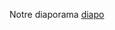 Notre diaporama
[diapo](https://notebook.basthon.fr/?ipynb=eJzNV9tuGzcQ_RVik8KAoNVKlhTbguyHwkZQwE4DJC2KxIHA5Y5WtLnkluRadg0Bfe9PFH3zd-hP-iU9lOSLEiS1ZDsw9LIzJIdzztyoy0iQUi7qfbyMCvI8455HvcvIKZmRG5nxjTDwFyVFvbkQTSb12clrbcHtaWbGOqpHzlRWBF2_3Os7b43O98Kn1G6vP2rtHRKzJjWeHfzaZoprQZXtJ1joJ7MtyeLMsWaMHeu-IO3JQuzLImfOit3jaOR96XpJIhsyTRvCJNtbH47O9R_JT0ev41Z3u9k4KfPjiI1l5ke7neYPjCuPc9fLWEqNzchCByEYT27uCb9oUn98Ql68YG8tOdzDvTSaZdWcif8BecLhh6dGLv2oShvSJLLgObkkuAPt8Aboq1WBPgnMWq22DJOYIPZ7RaykyrMhl5aYWmQBNgdH7uTKPjl4mGEPeVaY4GvvTlKsR1VVLhG1tQpRq5BUpWvVx3vo9GPg9LDzvJEi-Es4__3zr3XBDmHr-4BdIfcPPPMGaY6dnOV2-g9yn0PynpifXqnplTBFwXVGIfPXjDKpayPrN7onwv-Ll0q668p37EcrUfqOHZy12SHlZlHv38I9Ho8b_Ix0RRlITGcG0OQLwM-T0pqskt4lnW632UzATJEuhJjO2rGEXaVkDvsxjorTuBW3Ot2tdme71d4cNM87m8vTofscKmSWN2iUIXUcc-BL8NJjMrp78MWp2WpwJUWmZzSdDpN3O5vb2c7mMM14F8jTTvpqmAouhjs7KW8JnnWS1xb5EwujNYlwU5xR7MiemcLMxGsHYsxpbCtKxDRVFCMyIj6SOnPe2MLFb357H4P-Tidut_CLM-PiE1ORDwZhHpVeiZAO34f1FSjHSwTZlFteFBg2DgFAQwEXuIm5yjJtHPMcmFG7jpFmqTLidDbPDK6_R2S-WsHBgA_t6_E4Ac3OUxb1hlw5qj8SR0dw9LaeK-YuXCAokJBRUSkvSyQeD5kSGGpnM-Z-1m7ES3oIQ_DdIcnWJ2i1180qxbo-pGXCMLrWH19P9nj7RsRTidMUY_DIs_D1tYivS9Dn9p9fn35MdPEg_gLwc3vNHBrJsg1cYadXGA_GeolM2Kg0gyKrZoNjHvPaPtcuPOsxXOwXe9j0byRLbkkHKphQHNWNsb5Og0C_hsVEjLjU1Cj1bYq0uyv-_3n5YXBZwCftJy_ZLhp-kdpFb9NhDsNxtXHjN5tvvXNwenXfc9OrJ4rQO4mmMi_WWR2WpOcVLPjDitGNqOBL9D6LCqzV2EPGCqb9cAnUQ5vu8tj9DEAY83edxzedk6hCuAbCVNpHPV0pVY_w7ivx9It6Hz9NPtWXbjgl_DdUriQRpEy6UvGLgUYVwOLbCz9C6NuwrLjOK4CEtpxpoVvsmsvtaOGeN0al3GJhX_LSoKB4WNLpEC86Dp86t8KgkNpg6-bkP-8bS0A)
